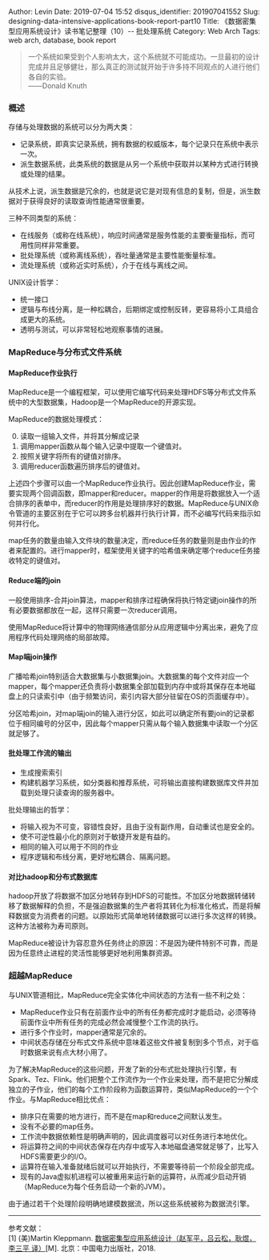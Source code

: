 Author: Levin
Date: 2019-07-04 15:52
disqus_identifier: 201907041552
Slug: designing-data-intensive-applications-book-report-part10
Title: 《数据密集型应用系统设计》读书笔记整理（10）-- 批处理系统
Category: Web Arch
Tags: web arch, database, book report

> 一个系统如果受到个人影响太大，这个系统就不可能成功。一旦最初的设计完成并且足够健壮，那么真正的测试就开始于许多持不同观点的人进行他们各自的实验。  
> ——Donald Knuth

### 概述

存储与处理数据的系统可以分为两大类：

* 记录系统，即真实记录系统，拥有数据的权威版本，每个记录只在系统中表示一次。
* 派生数据系统，此类系统的数据是从另一个系统中获取并以某种方式进行转换或处理的结果。

从技术上说，派生数据是冗余的，也就是说它是对现有信息的复制，但是，派生数据对于获得良好的读取查询性能通常很重要。

三种不同类型的系统：

* 在线服务（或称在线系统），响应时间通常是服务性能的主要衡量指标，而可用性同样非常重要。
* 批处理系统（或称离线系统），吞吐量通常是主要性能衡量标准。
* 流处理系统（或称近实时系统），介于在线与离线之间。

UNIX设计哲学：

* 统一接口
* 逻辑与布线分离，是一种松耦合，后期绑定或控制反转，更容易将小工具组合成更大的系统。
* 透明与测试，可以非常轻松地观察事情的进展。

### MapReduce与分布式文件系统

#### MapReduce作业执行

MapReduce是一个编程框架，可以使用它编写代码来处理HDFS等分布式文件系统中的大型数据集，Hadoop是一个MapReduce的开源实现。

MapReduce的数据处理模式：

0. 读取一组输入文件，并将其分解成记录
0. 调用mapper函数从每个输入记录中提取一个键值对。
0. 按照关键字将所有的键值对排序。
0. 调用reducer函数遍历排序后的键值对。

上述四个步骤可以由一个MapReduce作业执行。因此创建MapReduce作业，需要实现两个回调函数，即mapper和reducer。mapper的作用是将数据放入一个适合排序的表单中，而reducer的作用是处理排序好的数据。MapReduce与UNIX命令管道的主要区别在于它可以跨多台机器并行执行计算，而不必编写代码来指示如何并行化。

map任务的数量由输入文件块的数量决定，而reduce任务的数量则是由作业的作者来配置的。进行mapper时，框架使用关键字的哈希值来确定哪个reduce任务接收特定的键值对。

#### Reduce端的join

一般使用排序-合并join算法，mapper和排序过程确保将执行特定键join操作的所有必要数据都放在一起，这样只需要一次reducer调用。

使用MapReduce将计算中的物理网络通信部分从应用逻辑中分离出来，避免了应用程序代码处理网络的局部故障。

#### Map端join操作

广播哈希join特别适合大数据集与小数据集join。大数据集的每个文件对应一个mapper，每个mapper还负责将小数据集全部加载到内存中或将其保存在本地磁盘上的只读索引中（由于频繁访问，索引内容大部分驻留在OS的页面缓存中）。

分区哈希join，对map端join的输入进行分区，如此可以确定所有要join的记录都位于相同编号的分区中，因此每个mapper只需从每个输入数据集中读取一个分区就足够了。

#### 批处理工作流的输出

* 生成搜索索引
* 构建机器学习系统，如分类器和推荐系统，可将输出直接构建数据库文件并加载到处理只读查询的服务器中。

批处理输出的哲学：

* 将输入视为不可变，容错性良好，且由于没有副作用，自动重试也是安全的。
* 使不可逆性最小化的原则对于敏捷开发是有益的。
* 相同的输入可以用于不同的作业
* 程序逻辑和布线分离，更好地松耦合、隔离问题。

#### 对比hadoop和分布式数据库

hadoop开放了将数据不加区分地转存到HDFS的可能性。不加区分地数据转储转移了数据解释的负担，不是强迫数据集的生产者将其转化为标准化格式，而是将解释数据变为消费者的问题。以原始形式简单地转储数据可以进行多次这样的转换。这种方法被称为寿司原则。

MapReduce被设计为容忍意外任务终止的原因：不是因为硬件特别不可靠，而是因为任意终止进程的灵活性能够更好地利用集群资源。

### 超越MapReduce

与UNIX管道相比，MapReduce完全实体化中间状态的方法有一些不利之处：

* MapReduce作业只有在前面作业中的所有任务都完成时才能启动，必须等待前面作业中所有任务的完成必然会减慢整个工作流的执行。
* 进行多个作业时，mapper通常是冗余的。
* 中间状态存储在分布式文件系统中意味着这些文件被复制到多个节点，对于临时数据来说有点大材小用了。

为了解决MapReduce的这些问题，开发了新的分布式批处理执行引擎，有Spark、Tez、Flink。他们把整个工作流作为一个作业来处理，而不是把它分解成独立的子作业，他们的每个工作阶段称为函数运算符，类似MapReduce的一个个作业。与MapReduce相比优点：

* 排序只在需要的地方进行，而不是在map和reduce之间默认发生。
* 没有不必要的map任务。
* 工作流中数据依赖性是明确声明的，因此调度器可以对任务进行本地优化。
* 将运算符之间的中间状态保存在内存中或写入本地磁盘通常就足够了，比写入HDFS需要更少的I/O。
* 运算符在输入准备就绪后就可以开始执行，不需要等待前一个阶段全部完成。
* 现有的Java虚拟机进程可以被重用来运行新的运算符，从而减少启动开销（MapReduce为每个任务启动一个新的JVM）。

由于通过若干个处理阶段明确地建模数据流，所以这些系统被称为数据流引擎。

---

参考文献：  
[1] \(美\)Martin Kleppmann. [数据密集型应用系统设计（赵军平，吕云松，耿煜，李三平 译）](https://www.bicky.me/url.html#https://book.douban.com/subject/30329536/)[M]. 北京：中国电力出版社，2018.
